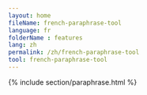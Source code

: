```yaml
---
layout: home
fileName: french-paraphrase-tool
language: fr
folderName : features
lang: zh
permalink: /zh/french-paraphrase-tool
tool: french-paraphrase-tool
---
```

{% include section/paraphrase.html %}